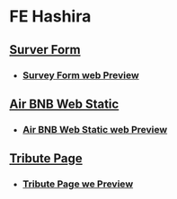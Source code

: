# FE Hashira
## [Surver Form](/survey_form/)
* ### [Survey Form web Preview](https://flames-survey-form.vercel.app/)
## [Air BNB Web Static](/airbnb_webstatic/)
* ### [Air BNB Web Static web Preview](https://flames-web-static.vercel.app/)
## [Tribute Page](/tribute_page/)
* ### [Tribute Page we Preview](https://flames-tribute.vercel.app)
